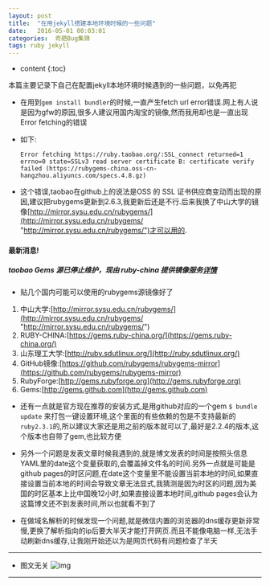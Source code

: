 ```yaml
---
layout: post
title:  "在用jekyll搭建本地环境时候的一些问题"
date:   2016-05-01 00:03:01
categories:  奇葩Bug集锦
tags: ruby jekyll
---
```


* content
{:toc}

本篇主要记录下自己在配置jekyll本地环境时候遇到的一些问题，以免再犯




- 在用到`gem install bundler`的时候,一直产生fetch url error错误.网上有人说是因为gfw的原因,很多人建议用国内淘宝的镜像,然而我用却也是一直出现Error fetching的错误

- 如下:

	```
	Error fetching https://ruby.taobao.org/:SSL_connect returned=1 errno=0 state=SSLv3 read server certificate B: certificate verify failed (https://rubygems-china.oss-cn-hangzhou.aliyuncs.com/specs.4.8.gz)
	```

- 这个错误,taobao在github上的说法是OSS 的 SSL 证书供应商变动而出现的原因,建议把rubygems更新到2.6.3,我更新后还是不行.后来我换了中山大学的镜像[http://mirror.sysu.edu.cn/rubygems/](http://mirror.sysu.edu.cn/rubygems/ "http://mirror.sysu.edu.cn/rubygems/")才可以用的.

#### 最新消息!

##### taobao Gems 源已停止维护，现由 ruby-china 提供镜像服务[详情](http://www.oschina.net/news/71749/taobao-gems-ruby-china)
	
- 贴几个国内可能可以使用的rubygems源镜像好了

1. 中山大学:[http://mirror.sysu.edu.cn/rubygems/](http://mirror.sysu.edu.cn/rubygems/ "http://mirror.sysu.edu.cn/rubygems/")
2. RUBY-CHINA:[https://gems.ruby-china.org/](https://gems.ruby-china.org/)
3. 山东理工大学:[http://ruby.sdutlinux.org/](http://ruby.sdutlinux.org/)
4. GitHub镜像:[https://github.com/rubygems/rubygems-mirror](https://github.com/rubygems/rubygems-mirror)
5. RubyForge:[http://gems.rubyforge.org](http://gems.rubyforge.org)
6. Gems:[http://gems.github.com](http://gems.github.com)


- 还有一点就是官方现在推荐的安装方式,是用github对应的一个gem `$ bundle update` 来打包一键设置环境,这个里面的有些依赖的包是不支持最新的`ruby2.3.1`的,所以建议大家还是用之前的版本就可以了,最好是2.2.4的版本,这个版本也自带了gem,也比较方便

- 另外一个问题是发表文章时候我遇到的,就是博文发表的时间是按照头信息 YAML里的date这个变量获取的,会覆盖掉文件名的时间.另外一点就是可能是github pages的时区问题,在date这个变量里不能设置当前本地的时间,如果直接设置当前本地的时间会导致文章无法显式,我猜测是因为时区的问题,因为美国的时区基本上比中国晚12小时,如果直接设置本地时间,github pages会认为这篇博文还不到发表时间,所以也就看不到了

- 在做域名解析的时候发现一个问题,就是微信内置的浏览器的dns缓存更新非常慢,更换了解析指向的ip后要大半天才能打开网页.而且不能像电脑一样,无法手动刷新dns缓存,让我刚开始还以为是网页代码有问题检查了半天

---
- 图文无关
![img](http://ww4.sinaimg.cn/mw600/767e4963jw1f3herh1r75j212z0qo7fz.jpg)

---